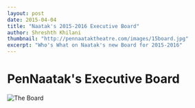 ```yaml
---
layout: post
date: 2015-04-04
title: "Naatak's 2015-2016 Executive Board"
author: Shreshth Khilani
thumbnail: "http://pennaataktheatre.com/images/15board.jpg"
excerpt: "Who's What on Naatak's new Board for 2015-2016"
---
```


PenNaatak's Executive Board
===========================



![The Board](http://pennaataktheatre.com/images/15board.jpg)